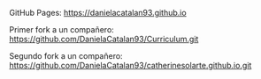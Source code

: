 GitHub Pages: https://danielacatalan93.github.io

Primer fork a un compañero: https://github.com/DanielaCatalan93/Curriculum.git

Segundo fork a un compañero: https://github.com/DanielaCatalan93/catherinesolarte.github.io.git
